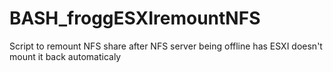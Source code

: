 # BASH_froggESXIremountNFS
Script to remount NFS share after NFS server being offline has ESXI doesn't mount it back automaticaly
